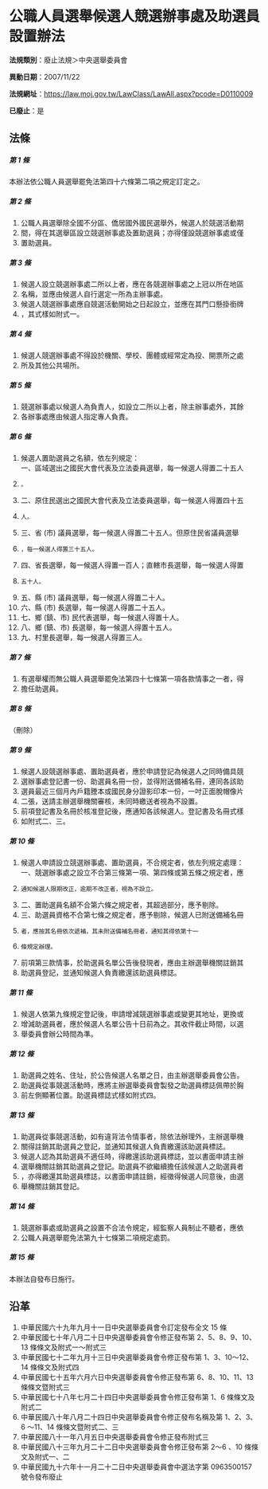 # 公職人員選舉候選人競選辦事處及助選員設置辦法

**法規類別**：廢止法規＞中央選舉委員會

**異動日期**：2007/11/22  

**法規網址**：https://law.moj.gov.tw/LawClass/LawAll.aspx?pcode=D0110009

**已廢止**：是



## 法條
##### 第 1 條
本辦法依公職人員選舉罷免法第四十六條第二項之規定訂定之。

##### 第 2 條
1. 公職人員選舉除全國不分區、僑居國外國民選舉外，候選人於競選活動期
1. 間，得在其選舉區設立競選辦事處及置助選員；亦得僅設競選辦事處或僅
1. 置助選員。

##### 第 3 條
1. 候選人設立競選辦事處二所以上者，應在各競選辦事處之上冠以所在地區
1. 名稱，並應由候選人自行選定一所為主辦事處。
1. 候選人競選辦事處應自競選活動開始之日起設立，並應在其門口懸掛銜牌
1. ，其式樣如附式一。

##### 第 4 條
1. 候選人競選辦事處不得設於機關、學校、團體或經常定為投、開票所之處
1. 所及其他公共場所。

##### 第 5 條
1. 競選辦事處以候選人為負責人，如設立二所以上者，除主辦事處外，其餘
1. 各辦事處應由候選人指定專人負責。

##### 第 6 條
1. 候選人置助選員之名額，依左列規定：  
一、區域選出之國民大會代表及立法委員選舉，每一候選人得置二十五人
1.     。
1. 二、原住民選出之國民大會代表及立法委員選舉，每一候選人得置四十五
1.     人。
1. 三、省 (市) 議員選舉，每一候選人得置二十五人。但原住民省議員選舉
1.     ，每一候選人得置三十五人。
1. 四、省長選舉，每一候選人得置一百人；直轄市長選舉，每一候選人得置
1.     五十人。
1. 五、縣 (市) 議員選舉，每一候選人得置二十人。
1. 六、縣 (市) 長選舉，每一候選人得置二十五人。
1. 七、鄉 (鎮、市) 民代表選舉，每一候選人得置十人。
1. 八、鄉 (鎮、市) 長選舉，每一候選人得置十五人。
1. 九、村里長選舉，每一候選人得置三人。

##### 第 7 條
1. 有選舉權而無公職人員選舉罷免法第四十七條第一項各款情事之一者，得
1. 擔任助選員。

##### 第 8 條
（刪除）

##### 第 9 條
1. 候選人設競選辦事處、置助選員者，應於申請登記為候選人之同時備具競
1. 選辦事處登記書一份、助選員名冊一份，並得附送備補名冊，連同各該助
1. 選員最近三個月內戶籍謄本或國民身分證影印本一份，一吋正面脫帽像片
1. 二張，送請主辦選舉機關審核，未同時繳送者視為不設置。
1. 前項登記書及名冊於核准登記後，應通知各該候選人。登記書及名冊式樣
1. 如附式二、三。

##### 第 10 條
1. 候選人申請設立競選辦事處、置助選員，不合規定者，依左列規定處理：  
一、競選辦事處之設立不合第三條第一項、第四條或第五條之規定者，應
1.     通知候選人限期改正，逾期不改正者，視為不設立。
1. 二、置助選員名額不合第六條之規定者，其超過部分，應予剔除。
1. 三、助選員資格不合第七條之規定者，應予剔除，候選人已附送備補名冊
1.     者，應按其名冊依次遞補，其未附送備補名冊者，通知其得依第十一
1.     條規定辦理。
1. 前項第三款情事，於助選員名單公告後發現者，應由主辦選舉機關註銷其
1. 助選員登記，並通知候選人負責繳還該助選員標誌。

##### 第 11 條
1. 候選人依第九條規定登記後，申請增減競選辦事處或變更其地址，更換或
1. 增減助選員者，應於候選人名單公告十日前為之。其收件截止時間，以選
1. 舉委員會辦公時間為準。

##### 第 12 條
1. 助選員之姓名、住址，於公告候選人名單之日，由主辦選舉委員會公告。
1. 助選員從事競選活動時，應將主辦選舉委員會製發之助選員標誌佩帶於胸
1. 前左側顯著位置。助選員標誌式樣如附式四。

##### 第 13 條
1. 助選員從事競選活動，如有違背法令情事者，除依法辦理外，主辦選舉機
1. 關得註銷其助選員之登記，並通知其候選人負責繳還該助選員標誌。
1. 候選人認為其助選員不適任時，得繳還該助選員標誌，並以書面申請主辦
1. 選舉機關註銷其助選員之登記。助選員不欲繼續擔任該候選人之助選員者
1. ，亦得繳還其助選員標誌，以書面申請註銷，經徵得候選人同意後，由選
1. 舉機關註銷其登記。

##### 第 14 條
1. 競選辦事處或助選員之設置不合法令規定，經監察人員制止不聽者，應依
1. 公職人員選舉罷免法第九十七條第二項規定處罰。

##### 第 15 條
本辦法自發布日施行。

## 沿革
1. 中華民國六十九年九月十一日中央選舉委員會令訂定發布全文 15 條
1. 中華民國七十年八月二十日中央選舉委員會令修正發布第 2、5、8、9、10、13  條條文及附式一～附式三
1. 中華民國七十二年九月十三日中央選舉委員會令修正發布第 1、3、10～12、14  條條文及附式四
1. 中華民國七十五年六月六日中央選舉委員會令修正發布第 6、8、10、11、13  條條文暨附式三
1. 中華民國七十八年七月二十四日中央選舉委員會令修正發布第 1、6 條條文及附式二
1. 中華民國八十年八月二十四日中央選舉委員會令修正發布名稱及第 1、2、3、6 ～11、14  條條文暨附式二、三
1. 中華民國八十一年八月五日中央選舉委員會令修正發布附式三
1. 中華民國八十三年九月二十二日中央選舉委員會令修正發布第 2～6 、10  條條文及附式一、二
1. 中華民國九十六年十一月二十二日中央選舉委員會中選法字第 0963500157 號令發布廢止                                              
